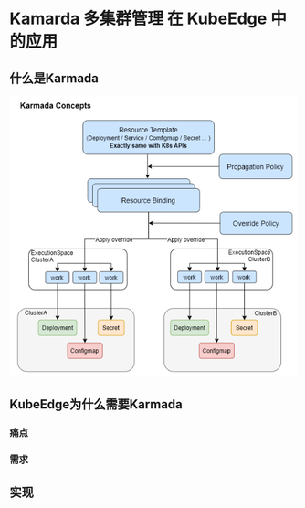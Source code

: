 # Kamarda 多集群管理 在 KubeEdge 中的应用

## 什么是Karmada

![karmada-resource-relation](karmada-on-kubeedge.assets/karmada-resource-relation.png)

## KubeEdge为什么需要Karmada

### 痛点

### 需求

## 实现



